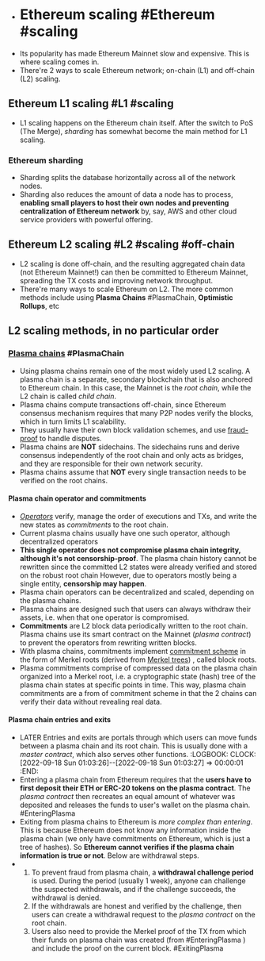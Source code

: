 - # Ethereum scaling #Ethereum #scaling
- Its popularity has made Ethereum Mainnet slow and expensive. This is where scaling comes in.
- There're 2 ways to scale Ethereum network; on-chain (L1) and off-chain (L2) scaling.
## Ethereum L1 scaling #L1 #scaling
- L1 scaling happens on the Ethereum chain itself. After the switch to PoS (The Merge), _sharding_ has somewhat become the main method for L1 scaling.
### Ethereum sharding
- Sharding splits the database horizontally across all of the network nodes.
- Sharding also reduces the amount of data a node has to process, **enabling small players to host their own nodes and preventing centralization of Ethereum network** by, say, AWS and other cloud service providers with powerful offering.
## Ethereum L2 scaling #L2 #scaling #off-chain
- L2 scaling is done off-chain, and the resulting aggregated chain data (not Ethereum Mainnet!) can then be committed to Ethereum Mainnet, spreading the TX costs and improving network throughput.
- There're many ways to scale Ethereum on L2. The more common methods include using 
   __Plasma Chains__ #PlasmaChain, __Optimistic Rollups__, etc
## L2 scaling methods, in no particular order
### [Plasma chains](https://ethereum.org/ph/developers/docs/scaling/plasma/) #PlasmaChain
- Using plasma chains remain one of the most widely used L2 scaling. A plasma chain is a separate, secondary blockchain that is also anchored to Ethereum chain. In this case, the Mainnet is the _root chain_, while the L2 chain is called _child chain_.
- Plasma chains compute transactions off-chain, since Ethereum consensus mechanism requires that many P2P nodes verify the blocks, which in turn limits L1 scalability.
- They usually have their own block validation schemes, and use [fraud-proof](https://ethereum.org/ph/developers/docs/scaling/plasma/) to handle disputes.
- Plasma chains are __NOT__ sidechains. The sidechains runs and derive consensus independently of the root chain and only acts as bridges, and they are responsible for their own network security.
- Plasma chains assume that __NOT__ every single transaction needs to be verified on the root chains.
#### Plasma chain operator and commitments
- [_Operators_](https://docs.plasma.group/en/latest/src/plasma/operator.html) verify, manage the order of executions and TXs, and write the new states as  _commitments_ to the root chain.
- Current plasma chains usually have one such operator, although decentralized operators
- __This single operator does not compromise plasma chain integrity, although it's not censorship-proof__. The plasma chain history cannot be rewritten since the committed L2 states were already verified and stored on the robust root chain However, due to operators mostly being a single entity, __censorship may happen__.
- Plasma chain operators can be decentralized and scaled, depending on the plasma chains.
- Plasma chains are designed such that users can always withdraw their assets, i.e. when that one operator is compromised.
- __Commitments__ are L2 block data periodically written to the root chain. Plasma chains use its smart contract on the Mainnet (_plasma contract_) to prevent the operators from rewriting written blocks.
- With plasma chains, commitments implement [commitment scheme](https://en.wikipedia.org/wiki/Commitment_scheme) in the form of Merkel roots (derived from [Merkel trees](https://ethereum.org/ph/whitepaper/#merkle-trees)) , called block roots.
- Plasma commitments comprise of compressed data on the plasma chain organized into a Merkel root, i.e. a cryptographic state (hash) tree of the plasma chain states at specific points in time. This way, plasma chain commitments are a from of commitment scheme in that the 2 chains can verify their data without revealing real data.
#### Plasma chain entries and exits
- LATER Entries and exits are portals through which users can move funds between a plasma chain and its root chain. This is usually done with a _master contract_, which also serves other functions.
  :LOGBOOK:
  CLOCK: [2022-09-18 Sun 01:03:26]--[2022-09-18 Sun 01:03:27] =>  00:00:01
  :END:
- Entering a plasma chain from Ethereum requires that the __users have to first deposit their ETH or ERC-20 tokens on the plasma contract__. The _plasma contract_ then recreates an equal amount of whatever was deposited and releases the funds to user's wallet on the plasma chain. #EnteringPlasma
- Exiting from plasma chains to Ethereum is _more complex than entering_. This is because Ethereum does not know any information inside the plasma chain (we only have commitments on Ethereum, which is just a tree of hashes). So __Ethereum cannot verifies if the plasma chain information is true or not__. Below are withdrawal steps.
- 1. To prevent fraud from plasma chain, a __withdrawal challenge period__ is used. During the period (usually 1 week), anyone can challenge the suspected withdrawals, and if the challenge succeeds, the withdrawal is denied.
  2. If the withdrawals are honest and verified by the challenge, then users can create a withdrawal request to the _plasma contract_ on the root chain.
  3. Users also need to provide the Merkel proof of the TX from which their funds on plasma chain was created (from #EnteringPlasma ) and include the proof on the current block. #ExitingPlasma
